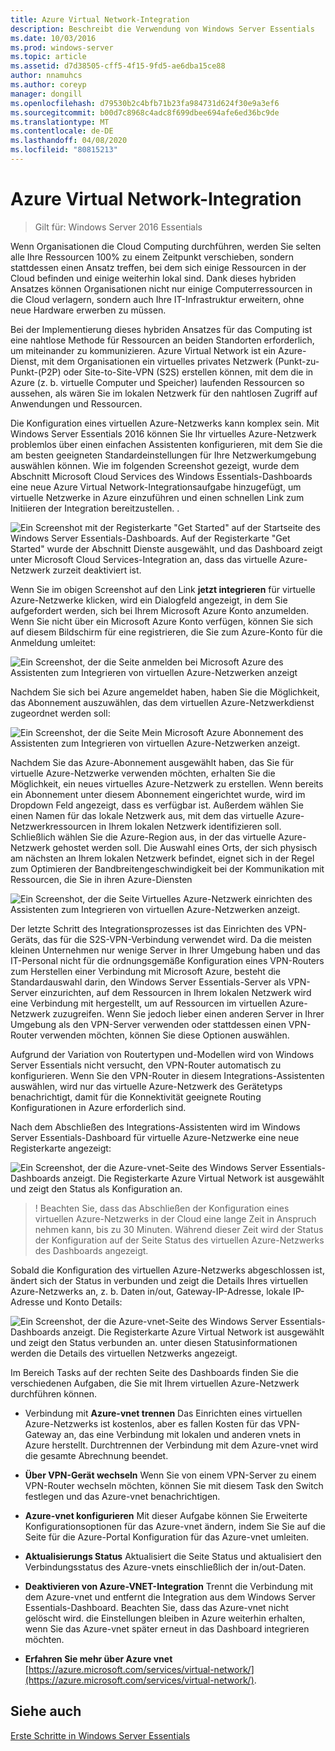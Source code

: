 ```yaml
---
title: Azure Virtual Network-Integration
description: Beschreibt die Verwendung von Windows Server Essentials
ms.date: 10/03/2016
ms.prod: windows-server
ms.topic: article
ms.assetid: d7d38505-cff5-4f15-9fd5-ae6dba15ce88
author: nnamuhcs
ms.author: coreyp
manager: dongill
ms.openlocfilehash: d79530b2c4bfb71b23fa984731d624f30e9a3ef6
ms.sourcegitcommit: b00d7c8968c4adc8f699dbee694afe6ed36bc9de
ms.translationtype: MT
ms.contentlocale: de-DE
ms.lasthandoff: 04/08/2020
ms.locfileid: "80815213"
---
```

# <a name="azure-virtual-network-integration"></a>Azure Virtual Network-Integration

>Gilt für: Windows Server 2016 Essentials

Wenn Organisationen die Cloud Computing durchführen, werden Sie selten alle Ihre Ressourcen 100% zu einem Zeitpunkt verschieben, sondern stattdessen einen Ansatz treffen, bei dem sich einige Ressourcen in der Cloud befinden und einige weiterhin lokal sind. Dank dieses hybriden Ansatzes können Organisationen nicht nur einige Computerressourcen in die Cloud verlagern, sondern auch Ihre IT-Infrastruktur erweitern, ohne neue Hardware erwerben zu müssen.

Bei der Implementierung dieses hybriden Ansatzes für das Computing ist eine nahtlose Methode für Ressourcen an beiden Standorten erforderlich, um miteinander zu kommunizieren. Azure Virtual Network ist ein Azure-Dienst, mit dem Organisationen ein virtuelles privates Netzwerk (Punkt-zu-Punkt-(P2P) oder Site-to-Site-VPN (S2S) erstellen können, mit dem die in Azure (z. b. virtuelle Computer und Speicher) laufenden Ressourcen so aussehen, als wären Sie im lokalen Netzwerk für den nahtlosen Zugriff auf Anwendungen und Ressourcen.

Die Konfiguration eines virtuellen Azure-Netzwerks kann komplex sein. Mit Windows Server Essentials 2016 können Sie Ihr virtuelles Azure-Netzwerk problemlos über einen einfachen Assistenten konfigurieren, mit dem Sie die am besten geeigneten Standardeinstellungen für Ihre Netzwerkumgebung auswählen können. Wie im folgenden Screenshot gezeigt, wurde dem Abschnitt Microsoft Cloud Services des Windows Essentials-Dashboards eine neue Azure Virtual Network-Integrationsaufgabe hinzugefügt, um virtuelle Netzwerke in Azure einzuführen und einen schnellen Link zum Initiieren der Integration bereitzustellen. .

![Ein Screenshot mit der Registerkarte "Get Started" auf der Startseite des Windows Server Essentials-Dashboards. Auf der Registerkarte "Get Started" wurde der Abschnitt Dienste ausgewählt, und das Dashboard zeigt unter Microsoft Cloud Services-Integration an, dass das virtuelle Azure-Netzwerk zurzeit deaktiviert ist.](media/azure-virtual-network-1.PNG)

Wenn Sie im obigen Screenshot auf den Link **jetzt integrieren** für virtuelle Azure-Netzwerke klicken, wird ein Dialogfeld angezeigt, in dem Sie aufgefordert werden, sich bei Ihrem Microsoft Azure Konto anzumelden. Wenn Sie nicht über ein Microsoft Azure Konto verfügen, können Sie sich auf diesem Bildschirm für eine registrieren, die Sie zum Azure-Konto für die Anmeldung umleitet:

![Ein Screenshot, der die Seite anmelden bei Microsoft Azure des Assistenten zum Integrieren von virtuellen Azure-Netzwerken anzeigt](media/azure-virtual-network-2.PNG)

Nachdem Sie sich bei Azure angemeldet haben, haben Sie die Möglichkeit, das Abonnement auszuwählen, das dem virtuellen Azure-Netzwerkdienst zugeordnet werden soll:

![Ein Screenshot, der die Seite Mein Microsoft Azure Abonnement des Assistenten zum Integrieren von virtuellen Azure-Netzwerken anzeigt.](media/azure-virtual-network-3.PNG)

Nachdem Sie das Azure-Abonnement ausgewählt haben, das Sie für virtuelle Azure-Netzwerke verwenden möchten, erhalten Sie die Möglichkeit, ein neues virtuelles Azure-Netzwerk zu erstellen. Wenn bereits ein Abonnement unter diesem Abonnement eingerichtet wurde, wird im Dropdown Feld angezeigt, dass es verfügbar ist. Außerdem wählen Sie einen Namen für das lokale Netzwerk aus, mit dem das virtuelle Azure-Netzwerkressourcen in Ihrem lokalen Netzwerk identifizieren soll. Schließlich wählen Sie die Azure-Region aus, in der das virtuelle Azure-Netzwerk gehostet werden soll. Die Auswahl eines Orts, der sich physisch am nächsten an Ihrem lokalen Netzwerk befindet, eignet sich in der Regel zum Optimieren der Bandbreitengeschwindigkeit bei der Kommunikation mit Ressourcen, die Sie in ihren Azure-Diensten

![Ein Screenshot, der die Seite Virtuelles Azure-Netzwerk einrichten des Assistenten zum Integrieren von virtuellen Azure-Netzwerken anzeigt.](media/azure-virtual-network-4.PNG)

Der letzte Schritt des Integrationsprozesses ist das Einrichten des VPN-Geräts, das für die S2S-VPN-Verbindung verwendet wird. Da die meisten kleinen Unternehmen nur wenige Server in Ihrer Umgebung haben und das IT-Personal nicht für die ordnungsgemäße Konfiguration eines VPN-Routers zum Herstellen einer Verbindung mit Microsoft Azure, besteht die Standardauswahl darin, den Windows Server Essentials-Server als VPN-Server einzurichten, auf dem Ressourcen in Ihrem lokalen Netzwerk wird eine Verbindung mit hergestellt, um auf Ressourcen im virtuellen Azure-Netzwerk zuzugreifen. Wenn Sie jedoch lieber einen anderen Server in Ihrer Umgebung als den VPN-Server verwenden oder stattdessen einen VPN-Router verwenden möchten, können Sie diese Optionen auswählen.

Aufgrund der Variation von Routertypen und-Modellen wird von Windows Server Essentials nicht versucht, den VPN-Router automatisch zu konfigurieren. Wenn Sie den VPN-Router in diesem Integrations-Assistenten auswählen, wird nur das virtuelle Azure-Netzwerk des Gerätetyps benachrichtigt, damit für die Konnektivität geeignete Routing Konfigurationen in Azure erforderlich sind.

Nach dem Abschließen des Integrations-Assistenten wird im Windows Server Essentials-Dashboard für virtuelle Azure-Netzwerke eine neue Registerkarte angezeigt:

![Ein Screenshot, der die Azure-vnet-Seite des Windows Server Essentials-Dashboards anzeigt. Die Registerkarte Azure Virtual Network ist ausgewählt und zeigt den Status als Konfiguration an.](media/azure-virtual-network-5.PNG)

>! Beachten Sie, dass das Abschließen der Konfiguration eines virtuellen Azure-Netzwerks in der Cloud eine lange Zeit in Anspruch nehmen kann, bis zu 30 Minuten. Während dieser Zeit wird der Status der Konfiguration auf der Seite Status des virtuellen Azure-Netzwerks des Dashboards angezeigt.

Sobald die Konfiguration des virtuellen Azure-Netzwerks abgeschlossen ist, ändert sich der Status in verbunden und zeigt die Details Ihres virtuellen Azure-Netzwerks an, z. b. Daten in/out, Gateway-IP-Adresse, lokale IP-Adresse und Konto Details:

![Ein Screenshot, der die Azure-vnet-Seite des Windows Server Essentials-Dashboards anzeigt. Die Registerkarte Azure Virtual Network ist ausgewählt und zeigt den Status verbunden an. unter diesen Statusinformationen werden die Details des virtuellen Netzwerks angezeigt.](media/azure-virtual-network-6.PNG)

Im Bereich Tasks auf der rechten Seite des Dashboards finden Sie die verschiedenen Aufgaben, die Sie mit Ihrem virtuellen Azure-Netzwerk durchführen können.

-   Verbindung mit **Azure-vnet trennen** Das Einrichten eines virtuellen Azure-Netzwerks ist kostenlos, aber es fallen Kosten für das VPN-Gateway an, das eine Verbindung mit lokalen und anderen vnets in Azure herstellt. Durchtrennen der Verbindung mit dem Azure-vnet wird die gesamte Abrechnung beendet.

-   **Über VPN-Gerät wechseln** Wenn Sie von einem VPN-Server zu einem VPN-Router wechseln möchten, können Sie mit diesem Task den Switch festlegen und das Azure-vnet benachrichtigen.

-   **Azure-vnet konfigurieren** Mit dieser Aufgabe können Sie Erweiterte Konfigurationsoptionen für das Azure-vnet ändern, indem Sie Sie auf die Seite für die Azure-Portal Konfiguration für das Azure-vnet umleiten.

-   **Aktualisierungs Status** Aktualisiert die Seite Status und aktualisiert den Verbindungsstatus des Azure-vnets einschließlich der in/out-Daten.

-   **Deaktivieren von Azure-VNET-Integration** Trennt die Verbindung mit dem Azure-vnet und entfernt die Integration aus dem Windows Server Essentials-Dashboard. Beachten Sie, dass das Azure-vnet nicht gelöscht wird. die Einstellungen bleiben in Azure weiterhin erhalten, wenn Sie das Azure-vnet später erneut in das Dashboard integrieren möchten.

-   **Erfahren Sie mehr über Azure vnet** [https://azure.microsoft.com/services/virtual-network/](https://azure.microsoft.com/services/virtual-network/).

<a name="see-also"></a>Siehe auch
--------
[Erste Schritte in Windows Server Essentials](get-started.md)
